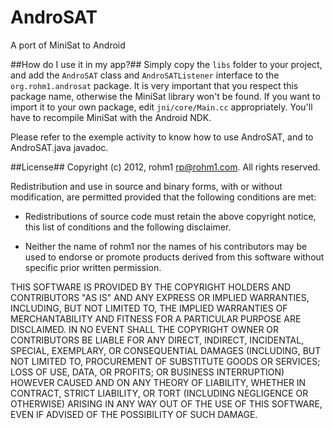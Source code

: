 AndroSAT
========

A port of MiniSat to Android

##How do I use it in my app?##
Simply copy the ```libs``` folder to your project, and add the ```AndroSAT``` class and ```AndroSATListener```
interface to the ```org.rohm1.androsat``` package. It is very important that you respect this package name,
otherwise the MiniSat library won't be found. If you want to import it to your own package, edit ```jni/core/Main.cc```
appropriately. You'll have to recompile MiniSat with the Android NDK.

Please refer to the exemple activity to know how to use AndroSAT, and to AndroSAT.java javadoc.

##License##
Copyright (c) 2012, rohm1 <rp@rohm1.com>.
All rights reserved.

Redistribution and use in source and binary forms, with or without
modification, are permitted provided that the following conditions
are met:

* Redistributions of source code must retain the above copyright
notice, this list of conditions and the following disclaimer.

* Neither the name of rohm1 nor the names of his
contributors may be used to endorse or promote products derived
from this software without specific prior written permission.

THIS SOFTWARE IS PROVIDED BY THE COPYRIGHT HOLDERS AND CONTRIBUTORS
"AS IS" AND ANY EXPRESS OR IMPLIED WARRANTIES, INCLUDING, BUT NOT
LIMITED TO, THE IMPLIED WARRANTIES OF MERCHANTABILITY AND FITNESS
FOR A PARTICULAR PURPOSE ARE DISCLAIMED. IN NO EVENT SHALL THE
COPYRIGHT OWNER OR CONTRIBUTORS BE LIABLE FOR ANY DIRECT, INDIRECT,
INCIDENTAL, SPECIAL, EXEMPLARY, OR CONSEQUENTIAL DAMAGES (INCLUDING,
BUT NOT LIMITED TO, PROCUREMENT OF SUBSTITUTE GOODS OR SERVICES;
LOSS OF USE, DATA, OR PROFITS; OR BUSINESS INTERRUPTION) HOWEVER
CAUSED AND ON ANY THEORY OF LIABILITY, WHETHER IN CONTRACT, STRICT
LIABILITY, OR TORT (INCLUDING NEGLIGENCE OR OTHERWISE) ARISING IN
ANY WAY OUT OF THE USE OF THIS SOFTWARE, EVEN IF ADVISED OF THE
POSSIBILITY OF SUCH DAMAGE.
